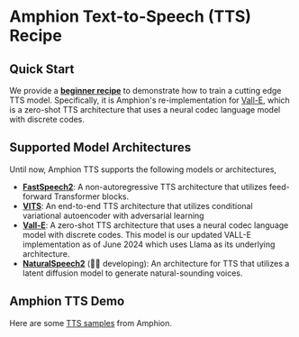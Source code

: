 
# Amphion Text-to-Speech (TTS) Recipe

## Quick Start

We provide a **[beginner recipe](VALLE_V2/)** to demonstrate how to train a cutting edge TTS model. Specifically, it is Amphion's re-implementation for [Vall-E](https://arxiv.org/abs/2301.02111), which is a zero-shot TTS architecture that uses a neural codec language model with discrete codes.

## Supported Model Architectures

Until now, Amphion TTS supports the following models or architectures,
- **[FastSpeech2](FastSpeech2)**: A non-autoregressive TTS architecture that utilizes feed-forward Transformer blocks.
- **[VITS](VITS)**: An end-to-end TTS architecture that utilizes conditional variational autoencoder with adversarial learning
- **[Vall-E](VALLE_V2)**: A zero-shot TTS architecture that uses a neural codec language model with discrete codes. This model is our updated VALL-E implementation as of June 2024 which uses Llama as its underlying architecture. 
- **[NaturalSpeech2](NaturalSpeech2)** (👨‍💻 developing): An architecture for TTS that utilizes a latent diffusion model to generate natural-sounding voices.

## Amphion TTS Demo
Here are some [TTS samples](https://openhlt.github.io/Amphion_TTS_Demo/) from Amphion.
